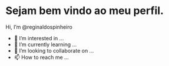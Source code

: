 # Sejam bem vindo ao meu perfil. 


Hi, I’m @reginaldospinheiro
- 👀 I’m interested in ...
- 🌱 I’m currently learning ...
- 💞️ I’m looking to collaborate on ...
- 📫 How to reach me ...

<!---
reginaldospinhero/reginaldospinheiro is a ✨ special ✨ repository because its `README.md` (this file) appears on your GitHub profile.
You can click the Preview link to take a look at your changes.

